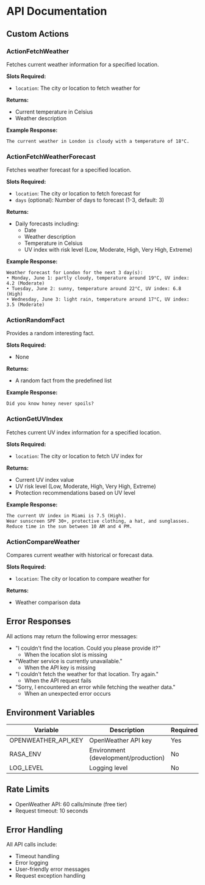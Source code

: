 # API Documentation

## Custom Actions

### ActionFetchWeather

Fetches current weather information for a specified location.

**Slots Required:**
- `location`: The city or location to fetch weather for

**Returns:**
- Current temperature in Celsius
- Weather description

**Example Response:**
```
The current weather in London is cloudy with a temperature of 18°C.
```

### ActionFetchWeatherForecast

Fetches weather forecast for a specified location.

**Slots Required:**
- `location`: The city or location to fetch forecast for
- `days` (optional): Number of days to forecast (1-3, default: 3)

**Returns:**
- Daily forecasts including:
  - Date
  - Weather description
  - Temperature in Celsius
  - UV index with risk level (Low, Moderate, High, Very High, Extreme)

**Example Response:**
```
Weather forecast for London for the next 3 day(s):
• Monday, June 1: partly cloudy, temperature around 19°C, UV index: 4.2 (Moderate)
• Tuesday, June 2: sunny, temperature around 22°C, UV index: 6.8 (High)
• Wednesday, June 3: light rain, temperature around 17°C, UV index: 3.5 (Moderate)
```

### ActionRandomFact

Provides a random interesting fact.

**Slots Required:**
- None

**Returns:**
- A random fact from the predefined list

**Example Response:**
```
Did you know honey never spoils?
```

### ActionGetUVIndex

Fetches current UV index information for a specified location.

**Slots Required:**
- `location`: The city or location to fetch UV index for

**Returns:**
- Current UV index value
- UV risk level (Low, Moderate, High, Very High, Extreme)
- Protection recommendations based on UV level

**Example Response:**
```
The current UV index in Miami is 7.5 (High).
Wear sunscreen SPF 30+, protective clothing, a hat, and sunglasses. Reduce time in the sun between 10 AM and 4 PM.
```

### ActionCompareWeather

Compares current weather with historical or forecast data.

**Slots Required:**
- `location`: The city or location to compare weather for

**Returns:**
- Weather comparison data

## Error Responses

All actions may return the following error messages:

- "I couldn't find the location. Could you please provide it?"
  - When the location slot is missing
- "Weather service is currently unavailable."
  - When the API key is missing
- "I couldn't fetch the weather for that location. Try again."
  - When the API request fails
- "Sorry, I encountered an error while fetching the weather data."
  - When an unexpected error occurs

## Environment Variables

| Variable | Description | Required | Default |
|----------|-------------|----------|---------|
| OPENWEATHER_API_KEY | OpenWeather API key | Yes | - |
| RASA_ENV | Environment (development/production) | No | development |
| LOG_LEVEL | Logging level | No | INFO |

## Rate Limits

- OpenWeather API: 60 calls/minute (free tier)
- Request timeout: 10 seconds

## Error Handling

All API calls include:
- Timeout handling
- Error logging
- User-friendly error messages
- Request exception handling
